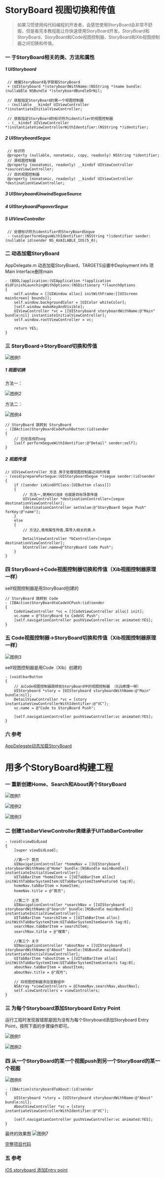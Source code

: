 # StoryBoard 视图切换和传值
> 如果习惯使用纯代码编程的开发者，会感觉使用StoryBoard会非常不舒服，但是看完本教程能让你快速使用StoryBoard开发。StoryBoard和StoryBoard、StoryBoard和Code视图控制器、StoryBoard和Xib视图控制器之间切换和传值。

### 一 于StoryBoard相关的类、方法和属性

##### 1 UIStoryboard

```
 // 根据StoryBoard名字获取StoryBoard
 + (UIStoryboard *)storyboardWithName:(NSString *)name bundle:(nullabßle NSBundle *)storyboardBundleOrNil;
 
 // 获取指定StoryBoard的第一个视图控制器
 - (nullable __kindof UIViewController *)instantiateInitialViewController;
 
 // 获取指定StoryBoard的标识符为identifier的视图控制器
 - (__kindof UIViewController *)instantiateViewControllerWithIdentifier:(NSString *)identifier;
```

##### 2 UIStoryboardSegue

```
 // 标识符
 @property (nullable, nonatomic, copy, readonly) NSString *identifier;
 // 源视图控制器
 @property (nonatomic, readonly) __kindof UIViewController *sourceViewController;
 // 目的视图控制器
 @property (nonatomic, readonly) __kindof UIViewController *destinationViewController;
```

##### 3 UIStoryboardUnwindSegueSource

##### 4 UIStoryboardPopoverSegue

##### 5 UIViewController

```
 // 处理标识符为identifier的StoryBoardSegue
 - (void)performSegueWithIdentifier:(NSString *)identifier sender:(nullable id)sender NS_AVAILABLE_IOS(5_0);
```

### 二 动态加载StoryBoard
AppDelegate.m
动态加载StoryBoard，TARGETS设置中Deployment Info 项Main Interface删除main

```
- (BOOL)application:(UIApplication *)application didFinishLaunchingWithOptions:(NSDictionary *)launchOptions
{
    self.window = [[UIWindow alloc] initWithFrame:[[UIScreen mainScreen] bounds]];
    self.window.backgroundColor = [UIColor whiteColor];
    [self.window makeKeyAndVisible];
    UIViewController *vc = [[UIStoryboard storyboardWithName:@"Main" bundle:nil] instantiateInitialViewController];
    self.window.rootViewController = vc;
    
    return YES;
}
```

### 三 StoryBoard->StoryBoard切换和传值

![图例1](http://blog.zlcode.com/wp-content/uploads/2016/05/storyboard-viewcontroller-value-1.png)

##### 1 视图切换
方法一：

![图例2](http://blog.zlcode.com/wp-content/uploads/2016/05/storyboard-viewcontroller-value-2.png)

方法二：

![图例4](http://blog.zlcode.com/wp-content/uploads/2016/05/storyboard-viewcontroller-value-4.png)

```
// StoryBoard 跳转到 StoryBoard
- (IBAction)StoryBoardCodePushButton:(id)sender
{
    // 已经连线的seg
    [self performSegueWithIdentifier:@"Detail" sender:self];
}
```

##### 2 视图传值

```
// UIViewController 方法 用于处理视图控制器之间的传值
- (void)prepareForSegue:(UIStoryboardSegue *)segue sender:(id)sender
{
	if ([sender isKindOfClass:[UIButton class]])
    {
        // 方法一,使用KVC给B 也就是目标场景传值
        UIViewController *destinationController=[segue destinationViewController];
        [destinationController setValue:@"StoryBoard Segue Push" forKey:@"name"];
    }
    else
    {
        // 方法2,使用属性传值,需导入相关的类.h
        
        DetailViewController *bController=[segue destinationViewController];
        bController.name=@"StoryBoard Code Push";
    }
}
```

### 四 StoryBoard->Code视图控制器切换和传值（Xib视图控制器原理一样）

self视图控制器是用StoryBoard创建的

```
// StoryBoard 跳转到 Code
- (IBAction)StoryBoardtoCodeVCPush:(id)sender
{
    CodeViewController *vc = [[CodeViewController alloc] init];
    vc.name = @"StoryBoard to CodeVC Push";
    [self.navigationController pushViewController:vc animated:YES];
}
```

### 五 Code视图控制器->StoryBoard切换和传值（Xib视图控制器原理一样）

![图例3](http://blog.zlcode.com/wp-content/uploads/2016/05/storyboard-viewcontroller-value-3.png)

self视图控制器是用Code（Xib）创建的

```
- (void)barButton
{
    // 从Code视图控制器跳转到StoryBoard中的视图控制器 （Xib原理一样）
    UIStoryboard *story = [UIStoryboard storyboardWithName:@"Main" bundle:nil];
    DetailViewController *vc = [story instantiateViewControllerWithIdentifier:@"VC"];
    vc.name = @"Code to StoryBoard Push";
    
    [self.navigationController pushViewController:vc animated:YES];
}
```

### 六 参考

[AppDelegate动态加载StoryBoard](http://blog.csdn.net/huanghuanghbc/article/details/8530997)

# 用多个StoryBoard构建工程

### 一 重新创建Home、Search和About两个StoryBoard

![图例1](http://blog.zlcode.com/wp-content/uploads/2016/05/more-storyboard-build-project-1.png)

![图例2](http://blog.zlcode.com/wp-content/uploads/2016/05/more-storyboard-build-project-2.png)

![图例3](http://blog.zlcode.com/wp-content/uploads/2016/05/more-storyboard-build-project-3.png)

### 二 创建TabBarViewController类继承于UITabBarController

```
- (void)viewDidLoad
{
    [super viewDidLoad];
    
    //第一个 首页
    UINavigationController *homeNav = [[UIStoryboard storyboardWithName:@"Home" bundle:[NSBundle mainBundle]] instantiateInitialViewController];
    UITabBarItem *homeItem = [[UITabBarItem alloc] initWithTabBarSystemItem:UITabBarSystemItemFeatured tag:0];
    homeNav.tabBarItem = homeItem;
    homeNav.title = @"首页";
    
    //第二个 主页
    UINavigationController *searchNav = [[UIStoryboard storyboardWithName:@"Search" bundle:[NSBundle mainBundle]] instantiateInitialViewController];
    UITabBarItem *searchItem = [[UITabBarItem alloc] initWithTabBarSystemItem:UITabBarSystemItemSearch tag:0];
    searchNav.tabBarItem = searchItem;
    searchNav.title = @"搜索";

    //第三个 关于
    UINavigationController *aboutNav = [[UIStoryboard storyboardWithName:@"About" bundle:[NSBundle mainBundle]] instantiateInitialViewController];
    UITabBarItem *aboutItem = [[UITabBarItem alloc] initWithTabBarSystemItem:UITabBarSystemItemContacts tag:0];
    aboutNav.tabBarItem = aboutItem;
    aboutNav.title = @"观月";
    
    // 将视图控制器添加至数组中
    NSArray *viewControllers = @[homeNav,searchNav,aboutNav];
    self.viewControllers = viewControllers;
}

```

### 三 为每个Storyboard添加Storyboard Entry Point

运行工程时发现报错那是因为没有为每个Storyboard添加Storyboard Entry Point，按照下面的步骤操作即可。

![图例1](http://blog.zlcode.com/wp-content/uploads/2016/05/more-storyboard-build-project-4.png)

![图例2](http://blog.zlcode.com/wp-content/uploads/2016/05/more-storyboard-build-project-5.png)

### 四 从一个StoryBoard的某一个视图push到另一个StoryBoard的某一个视图

![图例6](http://blog.zlcode.com/wp-content/uploads/2016/05/more-storyboard-build-project-6.png)


```
- (IBAction)storyboardToAbout:(id)sender
{
    UIStoryboard *story = [UIStoryboard storyboardWithName:@"About" bundle:nil];
    AboutViewController *vc = [story instantiateViewControllerWithIdentifier:@"VC"];
    
    [self.navigationController pushViewController:vc animated:YES];
}

```

最终的效果图
![图例7](http://blog.zlcode.com/wp-content/uploads/2016/05/more-storyboard-build-project-7.png)

[完整项目代码]()

### 五 参考

[iOS storyboard 添加Entry point](http://www.07net01.com/2015/07/888152.html)

